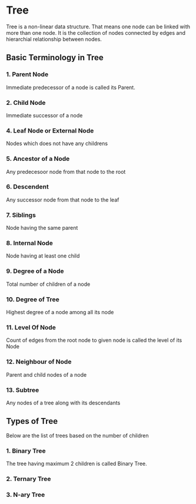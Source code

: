 # Tree

Tree is a non-linear data structure. That means one node can be linked with more than one node.
It is the collection of nodes connected by edges and hierarchial relationship between nodes.

## Basic Terminology in Tree

### 1. Parent Node

Immediate predecessor of a node is called its Parent.

### 2. Child Node

Immediate successor of a node

### 4. Leaf Node or External Node

Nodes which does not have any childrens

### 5. Ancestor of a Node

Any predecesoor node from that node to the root

### 6. Descendent

Any successor node from that node to the leaf

### 7. Siblings

Node having the same parent

### 8. Internal Node

Node having at least one child

### 9. Degree of a Node

Total number of children of a node

### 10. Degree of Tree

Highest degree of a node among all its node

### 11. Level Of Node

Count of edges from the root node to given node is called the level of its Node

### 12. Neighbour of Node

Parent and child nodes of a node

### 13. Subtree

Any nodes of a tree along with its descendants


## Types of Tree

Below are the list of trees based on the number of children

### 1. Binary Tree

The tree having maximum 2 children is called Binary Tree.

### 2. Ternary Tree

### 3. N-ary Tree